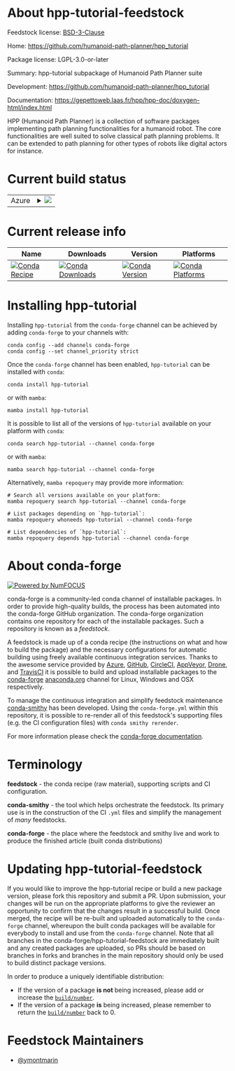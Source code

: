 About hpp-tutorial-feedstock
============================

Feedstock license: [BSD-3-Clause](https://github.com/conda-forge/hpp-tutorial-feedstock/blob/main/LICENSE.txt)

Home: https://github.com/humanoid-path-planner/hpp_tutorial

Package license: LGPL-3.0-or-later

Summary: hpp-tutorial subpackage of Humanoid Path Planner suite

Development: https://github.com/humanoid-path-planner/hpp_tutorial

Documentation: https://gepettoweb.laas.fr/hpp/hpp-doc/doxygen-html/index.html

HPP (Humanoid Path Planner) is a collection of software packages implementing
path planning functionalities for a humanoid robot. The core functionalities are well
suited to solve classical path planning problems. It can be extended to path planning
for other types of robots like digital actors for instance.


Current build status
====================


<table>
    
  <tr>
    <td>Azure</td>
    <td>
      <details>
        <summary>
          <a href="https://dev.azure.com/conda-forge/feedstock-builds/_build/latest?definitionId=20552&branchName=main">
            <img src="https://dev.azure.com/conda-forge/feedstock-builds/_apis/build/status/hpp-tutorial-feedstock?branchName=main">
          </a>
        </summary>
        <table>
          <thead><tr><th>Variant</th><th>Status</th></tr></thead>
          <tbody><tr>
              <td>linux_64</td>
              <td>
                <a href="https://dev.azure.com/conda-forge/feedstock-builds/_build/latest?definitionId=20552&branchName=main">
                  <img src="https://dev.azure.com/conda-forge/feedstock-builds/_apis/build/status/hpp-tutorial-feedstock?branchName=main&jobName=linux&configuration=linux%20linux_64_" alt="variant">
                </a>
              </td>
            </tr><tr>
              <td>osx_64</td>
              <td>
                <a href="https://dev.azure.com/conda-forge/feedstock-builds/_build/latest?definitionId=20552&branchName=main">
                  <img src="https://dev.azure.com/conda-forge/feedstock-builds/_apis/build/status/hpp-tutorial-feedstock?branchName=main&jobName=osx&configuration=osx%20osx_64_" alt="variant">
                </a>
              </td>
            </tr>
          </tbody>
        </table>
      </details>
    </td>
  </tr>
</table>

Current release info
====================

| Name | Downloads | Version | Platforms |
| --- | --- | --- | --- |
| [![Conda Recipe](https://img.shields.io/badge/recipe-hpp--tutorial-green.svg)](https://anaconda.org/conda-forge/hpp-tutorial) | [![Conda Downloads](https://img.shields.io/conda/dn/conda-forge/hpp-tutorial.svg)](https://anaconda.org/conda-forge/hpp-tutorial) | [![Conda Version](https://img.shields.io/conda/vn/conda-forge/hpp-tutorial.svg)](https://anaconda.org/conda-forge/hpp-tutorial) | [![Conda Platforms](https://img.shields.io/conda/pn/conda-forge/hpp-tutorial.svg)](https://anaconda.org/conda-forge/hpp-tutorial) |

Installing hpp-tutorial
=======================

Installing `hpp-tutorial` from the `conda-forge` channel can be achieved by adding `conda-forge` to your channels with:

```
conda config --add channels conda-forge
conda config --set channel_priority strict
```

Once the `conda-forge` channel has been enabled, `hpp-tutorial` can be installed with `conda`:

```
conda install hpp-tutorial
```

or with `mamba`:

```
mamba install hpp-tutorial
```

It is possible to list all of the versions of `hpp-tutorial` available on your platform with `conda`:

```
conda search hpp-tutorial --channel conda-forge
```

or with `mamba`:

```
mamba search hpp-tutorial --channel conda-forge
```

Alternatively, `mamba repoquery` may provide more information:

```
# Search all versions available on your platform:
mamba repoquery search hpp-tutorial --channel conda-forge

# List packages depending on `hpp-tutorial`:
mamba repoquery whoneeds hpp-tutorial --channel conda-forge

# List dependencies of `hpp-tutorial`:
mamba repoquery depends hpp-tutorial --channel conda-forge
```


About conda-forge
=================

[![Powered by
NumFOCUS](https://img.shields.io/badge/powered%20by-NumFOCUS-orange.svg?style=flat&colorA=E1523D&colorB=007D8A)](https://numfocus.org)

conda-forge is a community-led conda channel of installable packages.
In order to provide high-quality builds, the process has been automated into the
conda-forge GitHub organization. The conda-forge organization contains one repository
for each of the installable packages. Such a repository is known as a *feedstock*.

A feedstock is made up of a conda recipe (the instructions on what and how to build
the package) and the necessary configurations for automatic building using freely
available continuous integration services. Thanks to the awesome service provided by
[Azure](https://azure.microsoft.com/en-us/services/devops/), [GitHub](https://github.com/),
[CircleCI](https://circleci.com/), [AppVeyor](https://www.appveyor.com/),
[Drone](https://cloud.drone.io/welcome), and [TravisCI](https://travis-ci.com/)
it is possible to build and upload installable packages to the
[conda-forge](https://anaconda.org/conda-forge) [anaconda.org](https://anaconda.org/)
channel for Linux, Windows and OSX respectively.

To manage the continuous integration and simplify feedstock maintenance
[conda-smithy](https://github.com/conda-forge/conda-smithy) has been developed.
Using the ``conda-forge.yml`` within this repository, it is possible to re-render all of
this feedstock's supporting files (e.g. the CI configuration files) with ``conda smithy rerender``.

For more information please check the [conda-forge documentation](https://conda-forge.org/docs/).

Terminology
===========

**feedstock** - the conda recipe (raw material), supporting scripts and CI configuration.

**conda-smithy** - the tool which helps orchestrate the feedstock.
                   Its primary use is in the construction of the CI ``.yml`` files
                   and simplify the management of *many* feedstocks.

**conda-forge** - the place where the feedstock and smithy live and work to
                  produce the finished article (built conda distributions)


Updating hpp-tutorial-feedstock
===============================

If you would like to improve the hpp-tutorial recipe or build a new
package version, please fork this repository and submit a PR. Upon submission,
your changes will be run on the appropriate platforms to give the reviewer an
opportunity to confirm that the changes result in a successful build. Once
merged, the recipe will be re-built and uploaded automatically to the
`conda-forge` channel, whereupon the built conda packages will be available for
everybody to install and use from the `conda-forge` channel.
Note that all branches in the conda-forge/hpp-tutorial-feedstock are
immediately built and any created packages are uploaded, so PRs should be based
on branches in forks and branches in the main repository should only be used to
build distinct package versions.

In order to produce a uniquely identifiable distribution:
 * If the version of a package **is not** being increased, please add or increase
   the [``build/number``](https://docs.conda.io/projects/conda-build/en/latest/resources/define-metadata.html#build-number-and-string).
 * If the version of a package **is** being increased, please remember to return
   the [``build/number``](https://docs.conda.io/projects/conda-build/en/latest/resources/define-metadata.html#build-number-and-string)
   back to 0.

Feedstock Maintainers
=====================

* [@ymontmarin](https://github.com/ymontmarin/)

